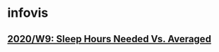 # infovis
## [2020/W9: Sleep Hours Needed Vs. Averaged](https://user-images.githubusercontent.com/61702052/76170292-55f30a00-615f-11ea-9623-24e5ea37454f.png)
